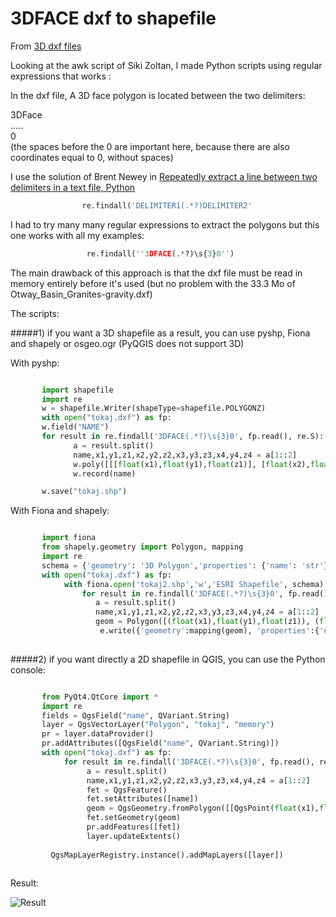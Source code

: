 3DFACE dxf to shapefile
========================

From [3D dxf files](http://osgeo-org.1560.x6.nabble.com/3D-dxf-files-td5093449.html#a5095133) 

Looking at the awk script of Siki Zoltan,  I made Python scripts using regular expressions that works :

In the dxf file, A 3D face polygon is located between the two delimiters:

3DFace  
.....  
  0  
(the spaces before the 0 are important here, because there are also coordinates equal to 0, without spaces)

I  use the solution of Brent Newey in [Repeatedly extract a line between two delimiters in a text file, Python](http://stackoverflow.com/questions/7098530/repeatedly-extract-a-line-between-two-delimiters-in-a-text-file-python)

```python
                re.findall('DELIMITER1(.*?)DELIMITER2'
```

I had to try many many regular expressions to  extract the polygons but this one works with all my examples:

```python
                 re.findall(''3DFACE(.*?)\s{3}0'')
```

The main drawback of this approach is that the dxf file must be read in memory entirely before it's used (but no problem with the 33.3 Mo of Otway_Basin_Granites-gravity.dxf)

The scripts:

#####1) if you want a 3D shapefile as a result, you can use pyshp, Fiona and shapely or osgeo.ogr (PyQGIS  does not support 3D)

With pyshp:

```python

       import shapefile
       import re
       w = shapefile.Writer(shapeType=shapefile.POLYGONZ)
       with open("tokaj.dxf") as fp:
       w.field("NAME")
       for result in re.findall('3DFACE(.*?)\s{3}0', fp.read(), re.S):
              a = result.split()
              name,x1,y1,z1,x2,y2,z2,x3,y3,z3,x4,y4,z4 = a[1::2]
              w.poly([[[float(x1),float(y1),float(z1)], [float(x2),float(y2),float(z2)], [float(x3),float(y3),float(z3)]]])
              w.record(name)

       w.save("tokaj.shp")
```

With Fiona and shapely:

```python

       import fiona
       from shapely.geometry import Polygon, mapping
       import re
       schema = {'geometry': '3D Polygon','properties': {'name': 'str'}}
       with open("tokaj.dxf") as fp:
            with fiona.open('tokaj2.shp','w','ESRI Shapefile', schema) as e:  
                for result in re.findall('3DFACE(.*?)\s{3}0', fp.read(), re.S):
                   a = result.split()
                   name,x1,y1,z1,x2,y2,z2,x3,y3,z3,x4,y4,z4 = a[1::2]
                   geom = Polygon([(float(x1),float(y1),float(z1)), (float(x2),float(y2),float(z2)), (float(x3),float(y3),float(z3))])            
                    e.write({'geometry':mapping(geom), 'properties':{'name':name}})
                    
```

#####2) if you want directly a 2D shapefile in QGIS, you can use the Python console:

```python

       from PyQt4.QtCore import *
       import re
       fields = QgsField("name", QVariant.String)
       layer = QgsVectorLayer("Polygon", "tokaj", "memory")
       pr = layer.dataProvider()
       pr.addAttributes([QgsField("name", QVariant.String)])
       with open("tokaj.dxf") as fp:
            for result in re.findall('3DFACE(.*?)\s{3}0', fp.read(), re.S):
                 a = result.split()
                 name,x1,y1,z1,x2,y2,z2,x3,y3,z3,x4,y4,z4 = a[1::2]
                 fet = QgsFeature()
                 fet.setAttributes([name])
                 geom = QgsGeometry.fromPolygon([[QgsPoint(float(x1),float(y1)), QgsPoint(float(x2),float(y2)), QgsPoint(float(x3),float(y3))]])
                 fet.setGeometry(geom)
                 pr.addFeatures([fet])
                 layer.updateExtents()
             
         QgsMapLayerRegistry.instance().addMapLayers([layer]) 
         
```

Result:

![Result][1]


  [1]: http://osgeo-org.1560.x6.nabble.com/file/n5095133/tokaj.jpg
